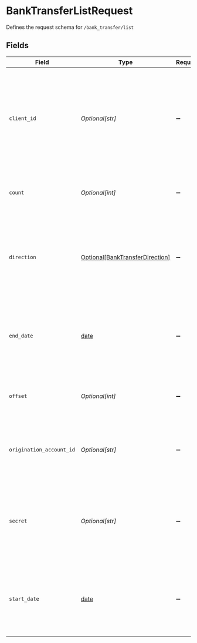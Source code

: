 # BankTransferListRequest

Defines the request schema for `/bank_transfer/list`


## Fields

| Field                                                                                                                                            | Type                                                                                                                                             | Required                                                                                                                                         | Description                                                                                                                                      |
| ------------------------------------------------------------------------------------------------------------------------------------------------ | ------------------------------------------------------------------------------------------------------------------------------------------------ | ------------------------------------------------------------------------------------------------------------------------------------------------ | ------------------------------------------------------------------------------------------------------------------------------------------------ |
| `client_id`                                                                                                                                      | *Optional[str]*                                                                                                                                  | :heavy_minus_sign:                                                                                                                               | Your Plaid API `client_id`. The `client_id` is required and may be provided either in the `PLAID-CLIENT-ID` header or as part of a request body. |
| `count`                                                                                                                                          | *Optional[int]*                                                                                                                                  | :heavy_minus_sign:                                                                                                                               | The maximum number of bank transfers to return.                                                                                                  |
| `direction`                                                                                                                                      | [Optional[BankTransferDirection]](../../models/shared/banktransferdirection.md)                                                                  | :heavy_minus_sign:                                                                                                                               | Indicates the direction of the transfer: `outbound` for API-initiated transfers, or `inbound` for payments received by the FBO account.          |
| `end_date`                                                                                                                                       | [date](https://docs.python.org/3/library/datetime.html#date-objects)                                                                             | :heavy_minus_sign:                                                                                                                               | The end datetime of bank transfers to list. This should be in RFC 3339 format (i.e. `2019-12-06T22:35:49Z`)                                      |
| `offset`                                                                                                                                         | *Optional[int]*                                                                                                                                  | :heavy_minus_sign:                                                                                                                               | The number of bank transfers to skip before returning results.                                                                                   |
| `origination_account_id`                                                                                                                         | *Optional[str]*                                                                                                                                  | :heavy_minus_sign:                                                                                                                               | Filter bank transfers to only those originated through the specified origination account.                                                        |
| `secret`                                                                                                                                         | *Optional[str]*                                                                                                                                  | :heavy_minus_sign:                                                                                                                               | Your Plaid API `secret`. The `secret` is required and may be provided either in the `PLAID-SECRET` header or as part of a request body.          |
| `start_date`                                                                                                                                     | [date](https://docs.python.org/3/library/datetime.html#date-objects)                                                                             | :heavy_minus_sign:                                                                                                                               | The start datetime of bank transfers to list. This should be in RFC 3339 format (i.e. `2019-12-06T22:35:49Z`)                                    |